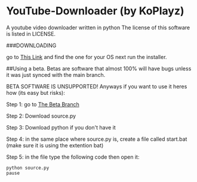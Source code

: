 # YouTube-Downloader (by KoPlayz)
A youtube video downloader written in python
The license of this software is listed in LICENSE.



###DOWNLOADING

go to [This Link](https://github.com/KoPlayz/YT-Downloader/releases)
and find the one for your OS
next run the installer.

##Using a beta.
Betas are software that almost 100% will have bugs unless it was just synced with the main branch.

BETA SOFTWARE IS UNSUPPORTED! Anyways if you want to use it heres how (its easy but risks):

Step 1: go to [The Beta Branch](https://github.com/KoPlayz/YT-Downloader/tree/beta)

Step 2: Download source.py

Step 3: Download python if you don't have it

Step 4: in the same place where source.py is, create a file called start.bat (make sure it is using the extention bat)

Step 5: in the file type the following code then open it:
```
python source.py
pause
```